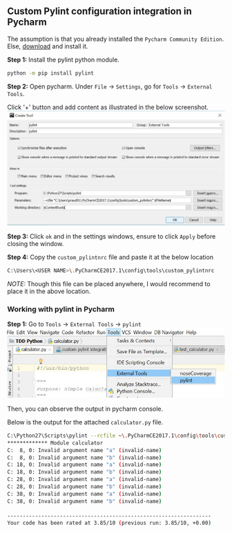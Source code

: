 ## Custom Pylint configuration integration in Pycharm

The assumption is that you already installed the `Pycharm Community Edition`. Else, [download](https://download-cf.jetbrains.com/python/pycharm-community-2017.1.2.exe) and install it.

**Step 1:** Install the pylint python module.

```bash
python -m pip install pylint
```

**Step 2:** Open pycharm. Under `File` -> `Settings`, go for `Tools` -> `External Tools`.

Click '+' button and add content as illustrated in the below screenshot.
![pylint configuration in pycharm](./pylint_integration_into_pycharm.JPG?raw=true "pylint configuration in pycharm")

**Step 3:** Click `ok` and in the settings windows, ensure to click `Apply` before closing the window.

**Step 4:** Copy the `custom_pylintnrc` file and paste it at the below location

```bash
C:\Users\<USER NAME>\.PyCharmCE2017.1\config\tools\custom_pylintnrc
```

_NOTE:_ Though this file can be placed anywhere, I would recommend to place it in the above location.

### Working with pylint in Pycharm

**Step 1:** Go to `Tools` -> `External Tools` -> `pylint`
![Running Pylint](./runningPylint.JPG?raw=true "Running Pylint")

Then, you can observe the output in pycharm console.

Below is the output for the attached `calculator.py` file.

```bash
C:\Python27\Scripts\pylint --rcfile ~\.PyCharmCE2017.1\config\tools\custom_pylintnrc calculator.py
************* Module calculator
C:  8, 0: Invalid argument name "a" (invalid-name)
C:  8, 0: Invalid argument name "b" (invalid-name)
C: 18, 0: Invalid argument name "a" (invalid-name)
C: 18, 0: Invalid argument name "b" (invalid-name)
C: 28, 0: Invalid argument name "a" (invalid-name)
C: 28, 0: Invalid argument name "b" (invalid-name)
C: 38, 0: Invalid argument name "a" (invalid-name)
C: 38, 0: Invalid argument name "b" (invalid-name)

------------------------------------------------------------------
Your code has been rated at 3.85/10 (previous run: 3.85/10, +0.00)
```
